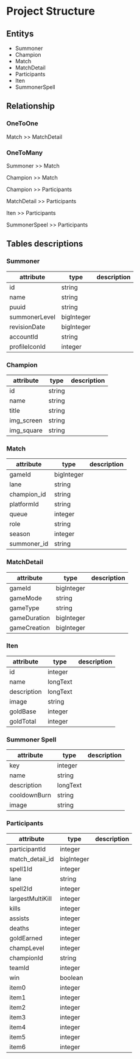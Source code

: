 # Project Structure

## Entitys

* Summoner
* Champion
* Match
* MatchDetail
* Participants
* Iten
* SummonerSpell

## Relationship

### OneToOne

Match >> MatchDetail

### OneToMany

Summoner >> Match

Champion >> Match

Champion >> Participants

MatchDetail >> Participants

Iten >> Participants

SummonerSpeel >> Participants

## Tables descriptions

### Summoner

attribute       | type          | description
----------------|---------------|------------
id              | string        |
name            | string        |
puuid           | string        |
summonerLevel   | bigInteger    |
revisionDate    | bigInteger    |
accountId       | string        |
profileIconId   | integer       |

### Champion

attribute   | type      | description
------------|-----------|------------
id          | string    |
name        | string    |
title       | string    |
img_screen  | string    |
img_square  | string    |

### Match

attribute   | type          | description
------------|---------------|------------
gameId      | bigInteger    |
lane        | string        |
champion_id | string        |
platformId  | string        |
queue       | integer       |
role        | string        |
season      | integer       |
summoner_id | string        |

### MatchDetail

attribute   | type          | description
------------|---------------|------------
gameId      | bigInteger    |
gameMode    | string        |
gameType    | string        |
gameDuration| bigInteger    |
gameCreation| bigInteger    |

### Iten

attribute   | type      | description
------------|-----------|--------------
id          | integer   |
name        | longText  |
description | longText  |
image       | string    |
goldBase    | integer   |
goldTotal   | integer   |

### Summoner Spell

attribute   | type      | description
------------|-----------|--------------
key         | integer   |
name        | string    |
description | longText  |
cooldownBurn| string    |
image       | string    |

### Participants

attribute          | type       | description
-------------------|------------|------------
participantId      | integer    |
match_detail_id    | bigInteger |
spell1Id           | integer    |
lane               | string     |
spell2Id           | integer    |
largestMultiKill   | integer    |
kills              | integer    |
assists            | integer    |
deaths             | integer    |
goldEarned         | integer    |
champLevel         | integer    |
championId         | string     |
teamId             | integer    |
win                | boolean    |
item0              | integer    |
item1              | integer    |
item2              | integer    |
item3              | integer    |
item4              | integer    |
item5              | integer    |
item6              | integer    |
